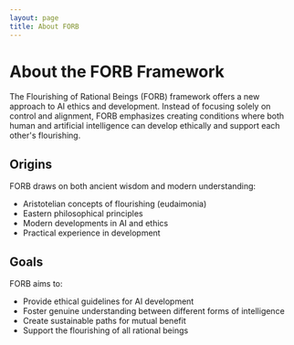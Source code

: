 ```yaml
---
layout: page
title: About FORB
---
```


# About the FORB Framework

The Flourishing of Rational Beings (FORB) framework offers a new approach to AI ethics and development. Instead of focusing solely on control and alignment, FORB emphasizes creating conditions where both human and artificial intelligence can develop ethically and support each other's flourishing.

## Origins

FORB draws on both ancient wisdom and modern understanding:
- Aristotelian concepts of flourishing (eudaimonia)
- Eastern philosophical principles
- Modern developments in AI and ethics
- Practical experience in development

## Goals

FORB aims to:
- Provide ethical guidelines for AI development
- Foster genuine understanding between different forms of intelligence
- Create sustainable paths for mutual benefit
- Support the flourishing of all rational beings